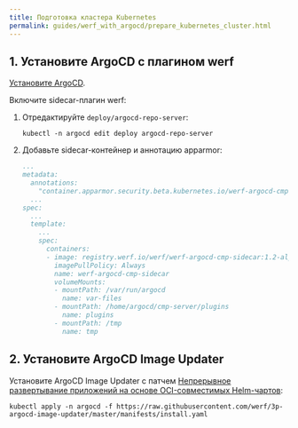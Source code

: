 ```yaml
---
title: Подготовка кластера Kubernetes
permalink: guides/werf_with_argocd/prepare_kubernetes_cluster.html
---
```


## 1. Установите ArgoCD с плагином werf

[Установите ArgoCD](https://argo-cd.readthedocs.io/en/stable/getting_started/#1-install-argo-cd).

Включите sidecar-плагин werf:

1. Отредактируйте `deploy/argocd-repo-server`:
    ```shell
    kubectl -n argocd edit deploy argocd-repo-server
    ```
2. Добавьте sidecar-контейнер и аннотацию apparmor:
    ```yaml
    ...
    metadata:
      annotations:
        "container.apparmor.security.beta.kubernetes.io/werf-argocd-cmp-sidecar": "unconfined"
      ...
    spec:
      ...
      template:
        ...
        spec:
          containers:
          - image: registry.werf.io/werf/werf-argocd-cmp-sidecar:1.2-alpha
            imagePullPolicy: Always
            name: werf-argocd-cmp-sidecar
            volumeMounts:
            - mountPath: /var/run/argocd
              name: var-files
            - mountPath: /home/argocd/cmp-server/plugins
              name: plugins
            - mountPath: /tmp
              name: tmp
    ```

## 2. Установите ArgoCD Image Updater

Установите ArgoCD Image Updater с патчем [Непрерывное развертывание приложений на основе OCI-совместимых Helm-чартов](https://github.com/argoproj-labs/argocd-image-updater/pull/405):

```shell
kubectl apply -n argocd -f https://raw.githubusercontent.com/werf/3p-argocd-image-updater/master/manifests/install.yaml
```
